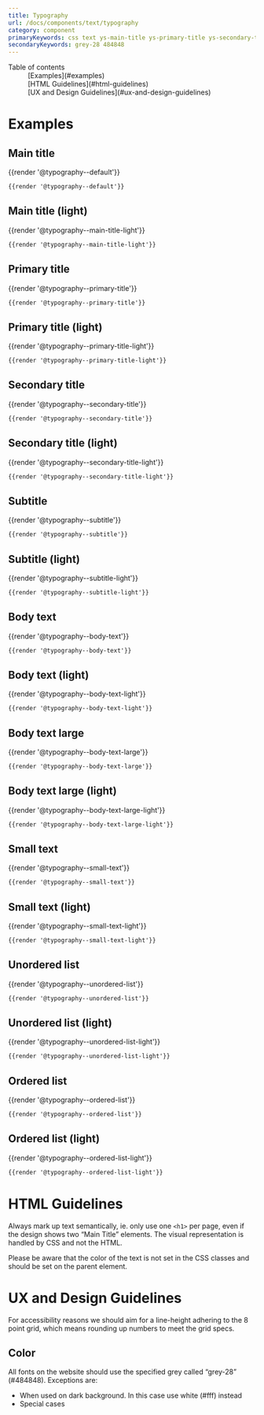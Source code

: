 ```yaml
---
title: Typography
url: /docs/components/text/typography
category: component
primaryKeywords: css text ys-main-title ys-primary-title ys-secondary-title ys-subtitle ys-body-text ys-small-text ys-list
secondaryKeywords: grey-28 484848
---
```


<nav class="element-navigation">
  <dl class="element-navigation__list">
    <dt class="element-navigation__title">Table of contents</dt>
    <dd class="element-navigation__item">[Examples](#examples)</dd>
    <dd class="element-navigation__item">[HTML Guidelines](#html-guidelines)</dd>
    <dd class="element-navigation__item">[UX and Design Guidelines](#ux-and-design-guidelines)</dd>
  </dl>
</nav>

# Examples
## Main title
<div class="element-preview">
  <div class="element-preview__inner">{{render '@typography--default'}}</div>
</div>

```html
{{render '@typography--default'}}
```

## Main title (light)
<div class="element-preview element-preview--dark">
  <div class="element-preview__inner">{{render '@typography--main-title-light'}}</div>
</div>

```html
{{render '@typography--main-title-light'}}
```

## Primary title
<div class="element-preview">
  <div class="element-preview__inner">{{render '@typography--primary-title'}}</div>
</div>

```html
{{render '@typography--primary-title'}}
```

## Primary title (light)
<div class="element-preview element-preview--dark">
  <div class="element-preview__inner">{{render '@typography--primary-title-light'}}</div>
</div>

```html
{{render '@typography--primary-title-light'}}
```

## Secondary title
<div class="element-preview">
  <div class="element-preview__inner">{{render '@typography--secondary-title'}}</div>
</div>

```html
{{render '@typography--secondary-title'}}
```

## Secondary title (light)
<div class="element-preview element-preview--dark">
  <div class="element-preview__inner">{{render '@typography--secondary-title-light'}}</div>
</div>

```html
{{render '@typography--secondary-title-light'}}
```

## Subtitle
<div class="element-preview">
  <div class="element-preview__inner">{{render '@typography--subtitle'}}</div>
</div>

```html
{{render '@typography--subtitle'}}
```

## Subtitle (light)
<div class="element-preview element-preview--dark">
  <div class="element-preview__inner">{{render '@typography--subtitle-light'}}</div>
</div>

```html
{{render '@typography--subtitle-light'}}
```

## Body text
<div class="element-preview">
  <div class="element-preview__inner">{{render '@typography--body-text'}}</div>
</div>

```html
{{render '@typography--body-text'}}
```

## Body text (light)
<div class="element-preview element-preview--dark">
  <div class="element-preview__inner">{{render '@typography--body-text-light'}}</div>
</div>

```html
{{render '@typography--body-text-light'}}
```

## Body text large
<div class="element-preview">
  <div class="element-preview__inner">{{render '@typography--body-text-large'}}</div>
</div>

```html
{{render '@typography--body-text-large'}}
```

## Body text large (light)
<div class="element-preview element-preview--dark">
  <div class="element-preview__inner">{{render '@typography--body-text-large-light'}}</div>
</div>

```html
{{render '@typography--body-text-large-light'}}
```

## Small text
<div class="element-preview">
  <div class="element-preview__inner">{{render '@typography--small-text'}}</div>
</div>

```html
{{render '@typography--small-text'}}
```

## Small text (light)
<div class="element-preview element-preview--dark">
  <div class="element-preview__inner">{{render '@typography--small-text-light'}}</div>
</div>

```html
{{render '@typography--small-text-light'}}
```

## Unordered list
<div class="element-preview">
  <div class="element-preview__inner">{{render '@typography--unordered-list'}}</div>
</div>

```html
{{render '@typography--unordered-list'}}
```

## Unordered list (light)
<div class="element-preview element-preview--dark">
  <div class="element-preview__inner">{{render '@typography--unordered-list-light'}}</div>
</div>

```html
{{render '@typography--unordered-list-light'}}
```

## Ordered list
<div class="element-preview">
  <div class="element-preview__inner">{{render '@typography--ordered-list'}}</div>
</div>

```html
{{render '@typography--ordered-list'}}
```

## Ordered list (light)
<div class="element-preview element-preview--dark">
  <div class="element-preview__inner">{{render '@typography--ordered-list-light'}}</div>
</div>

```html
{{render '@typography--ordered-list-light'}}
```

# HTML Guidelines
Always mark up text semantically, ie. only use one `<h1>` per page, even if the design shows two “Main Title” elements. The visual representation is handled by CSS and not the HTML.

Please be aware that the color of the text is not set in the CSS classes and should be set on the parent element.

# UX and Design Guidelines
For accessibility reasons we should aim for a line-height adhering to the 8 point grid, which means rounding up numbers to meet the grid specs.

## Color
All fonts on the website should use the specified grey called “grey-28” (#484848). Exceptions are:
- When used on dark background. In this case use white (#fff) instead
- Special cases
